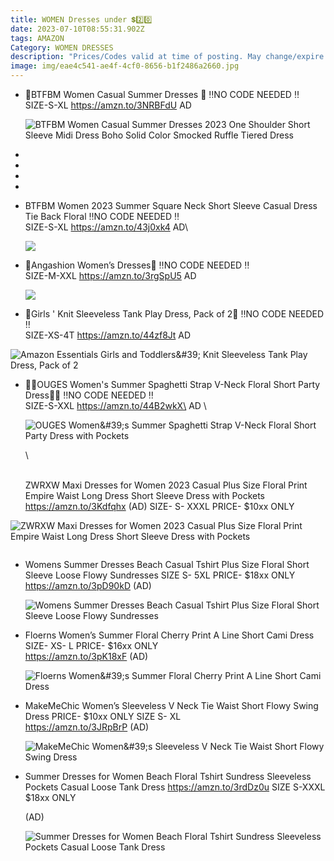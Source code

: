 ```yaml
---
title: WOMEN Dresses under 💲2️⃣0️⃣
date: 2023-07-10T08:55:31.902Z
tags: AMAZON
Category: WOMEN DRESSES
description: "Prices/Codes valid at time of posting. May change/expire at any time. (AD) "
image: img/eae4c541-ae4f-4cf0-8656-b1f2486a2660.jpg
---
```

* 👗BTFBM Women Casual Summer Dresses  👗
  ‼️NO CODE NEEDED ‼️\
  SIZE-S-XL
  https://amzn.to/3NRBFdU
  AD 

  <!--StartFragment-->

  ![BTFBM Women Casual Summer Dresses 2023 One Shoulder Short Sleeve Midi Dress Boho Solid Color Smocked Ruffle Tiered Dress](https://m.media-amazon.com/images/I/61+RrCycgQL._AC_UX425_.jpg)

  <!--EndFragment-->
*
*
*
*
* BTFBM Women 2023 Summer Square Neck Short Sleeve Casual Dress Tie Back Floral 
  ‼️NO CODE NEEDED ‼️\
  SIZE-S-XL
  https://amzn.to/43j0xk4
  AD\
  <!--StartFragment-->

  ![](https://m.media-amazon.com/images/I/81zW9GP5obL._AC_UX425_.jpg)

  <!--EndFragment-->
* 👗Angashion Women’s Dresses👗
  ‼️NO CODE NEEDED ‼️\
  SIZE-M-XXL
  https://amzn.to/3rgSpU5
  AD

  <!--StartFragment-->

  ![](https://m.media-amazon.com/images/I/81vN-2OmsQL._AC_UY500_.jpg)

  <!--EndFragment-->
*  🎀Girls ' Knit Sleeveless Tank Play Dress, Pack of 2🎀
  ‼️NO CODE NEEDED ‼️\
  SIZE-XS-4T
  https://amzn.to/44zf8Jt
  AD

  <!--StartFragment-->

  ![Amazon Essentials Girls and Toddlers\&#39; Knit Sleeveless Tank Play Dress, Pack of 2](https://m.media-amazon.com/images/I/911vH59-S+S._AC_UY500_.jpg)

  <!--EndFragment-->
* 👗👗OUGES Women's Summer Spaghetti Strap V-Neck Floral Short Party Dress👗👗
  ‼️NO CODE NEEDED ‼️\
  SIZE-S-XXL
  https://amzn.to/44B2wkX\
  AD
  \
  <!--StartFragment-->

  ![OUGES Women\&#39;s Summer Spaghetti Strap V-Neck Floral Short Party Dress with Pockets](https://m.media-amazon.com/images/I/61l4XjPTzBL._AC_UY500_.jpg)

  <!--EndFragment-->\
  \
  ZWRXW Maxi Dresses for Women 2023 Casual Plus Size Floral Print Empire Waist Long Dress Short Sleeve Dress with Pockets
  https://amzn.to/3Kdfqhx
   (AD)
  SIZE- S- XXXL
  PRICE- $10xx ONLY<!--StartFragment-->







![ZWRXW Maxi Dresses for Women 2023 Casual Plus Size Floral Print Empire Waist Long Dress Short Sleeve Dress with Pockets](https://m.media-amazon.com/images/I/61djlY0qr7S._AC_UX679_.jpg)

![]()

* Womens Summer Dresses Beach Casual Tshirt Plus Size Floral Short Sleeve Loose Flowy Sundresses
  SIZE S- 5XL
  PRICE- $18xx ONLY\
  https://amzn.to/3pD90kD 
  (AD)<!--StartFragment-->

  ![Womens Summer Dresses Beach Casual Tshirt Plus Size Floral Short Sleeve Loose Flowy Sundresses](https://m.media-amazon.com/images/I/918Y0qN75ML._AC_UY741_.jpg)
* Floerns Women’s Summer Floral Cherry Print A Line Short Cami Dress
  SIZE- XS- L
  PRICE- $16xx ONLY\
  https://amzn.to/3pK18xF 
  (AD)<!--StartFragment-->

  ![Floerns Women\&#39;s Summer Floral Cherry Print A Line Short Cami Dress](https://m.media-amazon.com/images/I/81gWSKmzAnL._AC_UY741_.jpg)
* MakeMeChic Women’s Sleeveless V Neck Tie Waist Short Flowy Swing Dress
  PRICE- $10xx ONLY
  SIZE S- XL\
  https://amzn.to/3JRpBrP 
  (AD)<!--StartFragment-->

  ![MakeMeChic Women\&#39;s Sleeveless V Neck Tie Waist Short Flowy Swing Dress](https://m.media-amazon.com/images/I/71YeKfVZ6DL._AC_UY879_.jpg)
* Summer Dresses for Women Beach Floral Tshirt Sundress Sleeveless Pockets Casual Loose Tank Dress 
  https://amzn.to/3rdDz0u 
  SIZE S-XXXL 
  $18xx ONLY 

  (AD)<!--StartFragment-->

  ![Summer Dresses for Women Beach Floral Tshirt Sundress Sleeveless Pockets Casual Loose Tank Dress](https://m.media-amazon.com/images/I/81SoFQNZ90L._AC_UY741_.jpg)